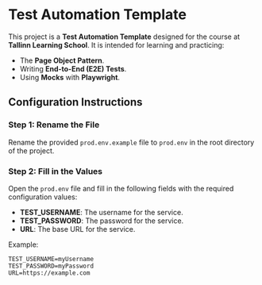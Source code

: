 # Test Automation Template

This project is a **Test Automation Template** designed for the course at **Tallinn Learning School**. It is intended for learning and practicing:

- The **Page Object Pattern**.
- Writing **End-to-End (E2E) Tests**.
- Using **Mocks** with **Playwright**.

## Configuration Instructions

### Step 1: Rename the File
Rename the provided `prod.env.example` file to `prod.env` in the root directory of the project.

### Step 2: Fill in the Values
Open the `prod.env` file and fill in the following fields with the required configuration values:

- **TEST_USERNAME**: The username for the service.
- **TEST_PASSWORD**: The password for the service.
- **URL**: The base URL for the service.

Example:
```plaintext
TEST_USERNAME=myUsername
TEST_PASSWORD=myPassword
URL=https://example.com
